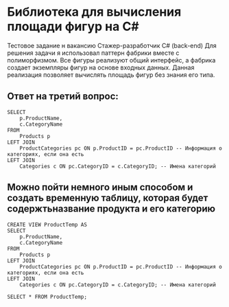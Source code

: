 # Библиотека для вычисления площади фигур на C#

Тестовое задание н вакансию Cтажер-разработчик C# (back-end)
Для решения задачи я использовал паттерн фабрики вместе с полиморфизмом. Все фигуры реализуют общий интерфейс, а фабрика создает экземпляры фигур на основе входных данных. Данная реализация позволяет вычислять площадь фигур без знания его типа.


## Ответ на третий вопрос:

```
SELECT 
    p.ProductName,
    c.CategoryName
FROM 
    Products p
LEFT JOIN 
    ProductCategories pc ON p.ProductID = pc.ProductID -- Информация о категориях, если она есть
LEFT JOIN 
    Categories c ON pc.CategoryID = c.CategoryID; -- Имена категорий
```

## Можно пойти немного иным способом и создать временную таблицу, которая будет содержтьназвание продукта и его категорию

```
CREATE VIEW ProductTemp AS
SELECT 
    p.ProductName,
    c.CategoryName
FROM 
    Products p
LEFT JOIN 
    ProductCategories pc ON p.ProductID = pc.ProductID -- Информация о категориях, если она есть
LEFT JOIN 
    Categories c ON pc.CategoryID = c.CategoryID; -- Имена категорий

SELECT * FROM ProductTemp;
```
